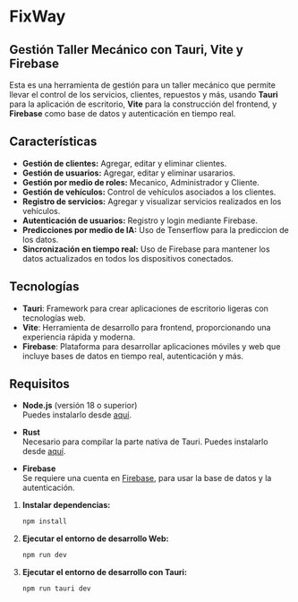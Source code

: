 # FixWay
## Gestión Taller Mecánico con Tauri, Vite y Firebase

Esta es una herramienta de gestión para un taller mecánico que permite llevar el control de los servicios, clientes, repuestos y más, usando **Tauri** para la aplicación de escritorio, **Vite** para la construcción del frontend, y **Firebase** como base de datos y autenticación en tiempo real.

## Características

- **Gestión de clientes:** Agregar, editar y eliminar clientes.
- **Gestión de usuarios:** Agregar, editar y eliminar usararios.
- **Gestión por medio de roles:** Mecanico, Administrador y Cliente.
- **Gestión de vehículos:** Control de vehículos asociados a los clientes.
- **Registro de servicios:** Agregar y visualizar servicios realizados en los vehículos.
- **Autenticación de usuarios:** Registro y login mediante Firebase.
- **Predicciones por medio de IA:** Uso de Tenserflow para la prediccion de los datos.
- **Sincronización en tiempo real:** Uso de Firebase para mantener los datos actualizados en todos los dispositivos conectados.

## Tecnologías

- **Tauri**: Framework para crear aplicaciones de escritorio ligeras con tecnologías web.
- **Vite**: Herramienta de desarrollo para frontend, proporcionando una experiencia rápida y moderna.
- **Firebase**: Plataforma para desarrollar aplicaciones móviles y web que incluye bases de datos en tiempo real, autenticación y más.

## Requisitos

- **Node.js** (versión 18 o superior)  
  Puedes instalarlo desde [aquí](https://nodejs.org/).
  
- **Rust**  
  Necesario para compilar la parte nativa de Tauri. Puedes instalarlo desde [aquí](https://www.rust-lang.org/).

- **Firebase**  
  Se requiere una cuenta en [Firebase](https://firebase.google.com/), para usar la base de datos y la autenticación.

1. **Instalar dependencias:**

   ```bash
   npm install
   ```

2. **Ejecutar el entorno de desarrollo Web:**

   ```bash
   npm run dev
   ```
3. **Ejecutar el entorno de desarrollo con Tauri:**

   ```bash
   npm run tauri dev
   ```
